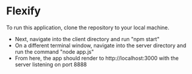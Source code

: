 # Flexify
To run this application, clone the repository to your local machine. 
-  Next, navigate into the client directory and run "npm start"
-  On a different terminal window, navigate into the server directory and run the command "node app.js"
-  From here, the app should render to http://localhost:3000 with the server listening on port 8888
